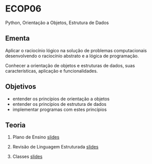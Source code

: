 # ECOP06
Python, Orientação a Objetos, Estrutura de Dados

## Ementa

Aplicar o raciocínio lógico na solução de problemas computacionais desenvolvendo o raciocínio abstrato e a lógica de programação. 

Conhecer a orientação de objetos e estruturas de dados, suas características, aplicação e funcionalidades.

## Objetivos
- entender os princípios de orientação a objetos
- entender os princípios de estrutura de dados
- implementar programas com estes princípios

## Teoria

1. Plano de Ensino [slides](https://docs.google.com/presentation/d/e/2PACX-1vQWIipL28G5IWhGLowtXQRA6KPObOsSgCrEWSdkM3HE39UgaJKnIDPwxXUDjEEBM_UlfwRnXuFbXxGc/pub?start=false&loop=false&delayms=3000)

2. Revisão de Linguagem Estruturada [slides](https://docs.google.com/presentation/d/e/2PACX-1vQ3Rob5yJ_wwR6GeJk_68BZEoSLF1aZCJgCNxc_KyhhD5KvLb9ufwdxV750NhCQcCBUcJQQ9tjfvJap/pub?start=false&loop=false&delayms=3000)

3. Classes [slides](https://docs.google.com/presentation/d/e/2PACX-1vT3_M1LEp-HLjcDeK3H3VtQO7VTkL106uBKcqzgmGw7LQK6aF0RixJEEZ1K4GzQkglOnAUrfOvjXdio/pub?start=false&loop=false&delayms=3000)

